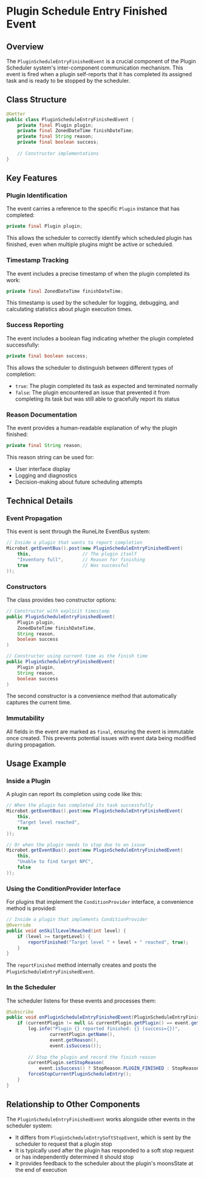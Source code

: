 # Plugin Schedule Entry Finished Event

## Overview

The `PluginScheduleEntryFinishedEvent` is a crucial component of the Plugin Scheduler system's inter-component communication mechanism. This event is fired when a plugin self-reports that it has completed its assigned task and is ready to be stopped by the scheduler.

## Class Structure

```java
@Getter
public class PluginScheduleEntryFinishedEvent {
    private final Plugin plugin;
    private final ZonedDateTime finishDateTime;
    private final String reason;
    private final boolean success;
    
    // Constructor implementations
}
```

## Key Features

### Plugin Identification

The event carries a reference to the specific `Plugin` instance that has completed:

```java
private final Plugin plugin;
```

This allows the scheduler to correctly identify which scheduled plugin has finished, even when multiple plugins might be active or scheduled.

### Timestamp Tracking

The event includes a precise timestamp of when the plugin completed its work:

```java
private final ZonedDateTime finishDateTime;
```

This timestamp is used by the scheduler for logging, debugging, and calculating statistics about plugin execution times.

### Success Reporting

The event includes a boolean flag indicating whether the plugin completed successfully:

```java
private final boolean success;
```

This allows the scheduler to distinguish between different types of completion:
- `true`: The plugin completed its task as expected and terminated normally
- `false`: The plugin encountered an issue that prevented it from completing its task but was still able to gracefully report its status

### Reason Documentation

The event provides a human-readable explanation of why the plugin finished:

```java
private final String reason;
```

This reason string can be used for:
- User interface display
- Logging and diagnostics
- Decision-making about future scheduling attempts

## Technical Details

### Event Propagation

This event is sent through the RuneLite EventBus system:

```java
// Inside a plugin that wants to report completion
Microbot.getEventBus().post(new PluginScheduleEntryFinishedEvent(
    this,                   // The plugin itself
    "Inventory full",       // Reason for finishing
    true                    // Was successful
));
```

### Constructors

The class provides two constructor options:

```java
// Constructor with explicit timestamp
public PluginScheduleEntryFinishedEvent(
    Plugin plugin,
    ZonedDateTime finishDateTime,
    String reason,
    boolean success
)

// Constructor using current time as the finish time
public PluginScheduleEntryFinishedEvent(
    Plugin plugin,
    String reason,
    boolean success
)
```

The second constructor is a convenience method that automatically captures the current time.

### Immutability

All fields in the event are marked as `final`, ensuring the event is immutable once created. This prevents potential issues with event data being modified during propagation.

## Usage Example

### Inside a Plugin

A plugin can report its completion using code like this:

```java
// When the plugin has completed its task successfully
Microbot.getEventBus().post(new PluginScheduleEntryFinishedEvent(
    this,
    "Target level reached",
    true
));

// Or when the plugin needs to stop due to an issue
Microbot.getEventBus().post(new PluginScheduleEntryFinishedEvent(
    this,
    "Unable to find target NPC",
    false
));
```

### Using the ConditionProvider Interface

For plugins that implement the `ConditionProvider` interface, a convenience method is provided:

```java
// Inside a plugin that implements ConditionProvider
@Override
public void onSkillLevelReached(int level) {
    if (level >= targetLevel) {
        reportFinished("Target level " + level + " reached", true);
    }
}
```

The `reportFinished` method internally creates and posts the `PluginScheduleEntryFinishedEvent`.

### In the Scheduler

The scheduler listens for these events and processes them:

```java
@Subscribe
public void onPluginScheduleEntryFinishedEvent(PluginScheduleEntryFinishedEvent event) {
    if (currentPlugin != null && currentPlugin.getPlugin() == event.getPlugin()) {
        log.info("Plugin {} reported finished: {} (success={})",
                currentPlugin.getName(),
                event.getReason(),
                event.isSuccess());
        
        // Stop the plugin and record the finish reason
        currentPlugin.setStopReason(
            event.isSuccess() ? StopReason.PLUGIN_FINISHED : StopReason.ERROR);
        forceStopCurrentPluginScheduleEntry();
    }
}
```

## Relationship to Other Components

The `PluginScheduleEntryFinishedEvent` works alongside other events in the scheduler system:

- It differs from `PluginScheduleEntrySoftStopEvent`, which is sent by the scheduler to request that a plugin stop
- It is typically used after the plugin has responded to a soft stop request or has independently determined it should stop
- It provides feedback to the scheduler about the plugin's moonsState at the end of execution